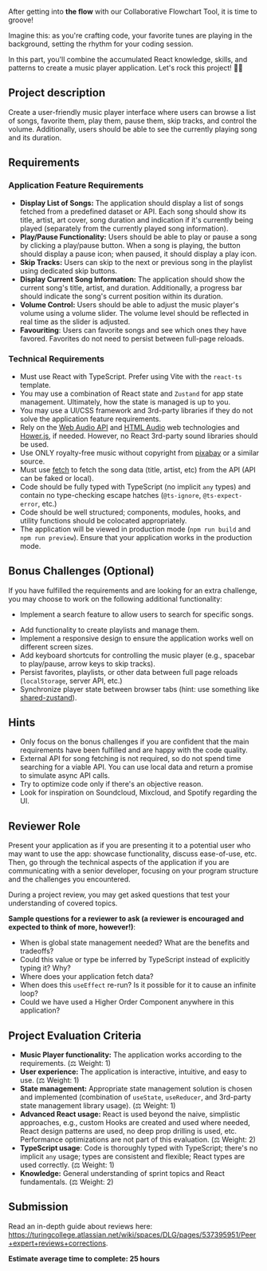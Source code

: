 After getting into **the flow** with our Collaborative Flowchart Tool, it is time to groove! 

Imagine this: as you're crafting code, your favorite tunes are playing in the background, setting the rhythm for your coding session. 

In this part, you'll combine the accumulated React knowledge, skills, and patterns to create a music player application. Let's rock this project! 🚀🎶

## Project description

Create a user-friendly music player interface where users can browse a list of songs, favorite them, play them, pause them, skip tracks, and control the volume. Additionally, users should be able to see the currently playing song and its duration.

## Requirements

### Application Feature Requirements

* **Display List of Songs:** The application should display a list of songs fetched from a predefined dataset or API. Each song should show its title, artist, art cover, song duration and indication if it's currently being played (separately from the currently played song information).
* **Play/Pause Functionality:** Users should be able to play or pause a song by clicking a play/pause button. When a song is playing, the button should display a pause icon; when paused, it should display a play icon.
* **Skip Tracks:** Users can skip to the next or previous song in the playlist using dedicated skip buttons.
* **Display Current Song Information:** The application should show the current song's title, artist, and duration. Additionally, a progress bar should indicate the song's current position within its duration.
* **Volume Control:** Users should be able to adjust the music player's volume using a volume slider. The volume level should be reflected in real time as the slider is adjusted.
* **Favouriting**: Users can favorite songs and see which ones they have favored. Favorites do not need to persist between full-page reloads.

### Technical Requirements

* Must use React with TypeScript. Prefer using Vite with the `react-ts` template.
* You may use a combination of React state and `Zustand` for app state management. Ultimately, how the state is managed is up to you.
* You may use a UI/CSS framework and 3rd-party libraries if they do not solve the application feature requirements.
* Rely on the [Web Audio API](https://developer.mozilla.org/en-US/docs/Web/API/Web_Audio_API) and [HTML Audio](https://developer.mozilla.org/en-US/docs/Web/API/HTMLAudioElement) web technologies and [Hower.js](https://howlerjs.com/), if needed. However, no React 3rd-party sound libraries should be used.
* Use ONLY royalty-free music without copyright from [pixabay](https://pixabay.com/music/search/no%20copyright%20music/) or a similar source.
* Must use [fetch](https://developer.mozilla.org/en-US/docs/Web/API/Fetch_API) to fetch the song data (title, artist, etc) from the API (API can be faked or local).
* Code should be fully typed with TypeScript (no implicit `any` types) and contain no type-checking escape hatches (`@ts-ignore`, `@ts-expect-error`, etc.)
* Code should be well structured; components, modules, hooks, and utility functions should be colocated appropriately.
* The application will be viewed in production mode (`npm run build` and `npm run preview`). Ensure that your application works in the production mode.

## Bonus Challenges (Optional)

If you have fulfilled the requirements and are looking for an extra challenge, you may choose to work on the following additional functionality:
* Implement a search feature to allow users to search for specific songs.
- Add functionality to create playlists and manage them.
- Implement a responsive design to ensure the application works well on different screen sizes.
- Add keyboard shortcuts for controlling the music player (e.g., spacebar to play/pause, arrow keys to skip tracks).
- Persist favorites, playlists, or other data between full page reloads (`localStorage`, server API, etc.)
- Synchronize player state between browser tabs (hint: use something like [shared-zustand](https://github.com/Tom-Julux/shared-zustand)).

## Hints

* Only focus on the bonus challenges if you are confident that the main requirements have been fulfilled and are happy with the code quality.
* External API for song fetching is not required, so do not spend time searching for a viable API. You can use local data and return a promise to simulate async API calls.
* Try to optimize code only if there's an objective reason.
* Look for inspiration on Soundcloud, Mixcloud, and Spotify regarding the UI.

## Reviewer Role

Present your application as if you are presenting it to a potential user who may want to use the app: showcase functionality, discuss ease-of-use, etc. Then, go through the technical aspects of the application if you are communicating with a senior developer, focusing on your program structure and the challenges you encountered.

During a project review, you may get asked questions that test your understanding of covered topics.

**Sample questions for a reviewer to ask (a reviewer is encouraged and expected to think of more, however!)**:
- When is global state management needed? What are the benefits and tradeoffs?
- Could this value or type be inferred by TypeScript instead of explicitly typing it? Why?
- Where does your application fetch data?
- When does this `useEffect` re-run? Is it possible for it to cause an infinite loop?
- Could we have used a Higher Order Component anywhere in this application?

## Project Evaluation Criteria

* **Music Player functionality:** The application works according to the requirements. (⚖️ Weight: 1)
* **User experience:** The application is interactive, intuitive, and easy to use. (⚖️ Weight: 1)
* **State management:** Appropriate state management solution is chosen and implemented (combination of `useState`, `useReducer`, and 3rd-party state management library usage). (⚖️ Weight: 1)
* **Advanced React usage:** React is used beyond the naive, simplistic approaches, e.g., custom Hooks are created and used where needed, React design patterns are used, no deep prop drilling is used, etc. Performance optimizations are not part of this evaluation. (⚖️ Weight: 2)
* **TypeScript usage**: Code is thoroughly typed with TypeScript; there's no implicit `any` usage; types are consistent and flexible; React types are used correctly. (⚖️ Weight: 1)
* **Knowledge:** General understanding of sprint topics and React fundamentals. (⚖️ Weight: 2)

## Submission

Read an in-depth guide about reviews here: https://turingcollege.atlassian.net/wiki/spaces/DLG/pages/537395951/Peer+expert+reviews+corrections.

**Estimate average time to complete: 25 hours**
